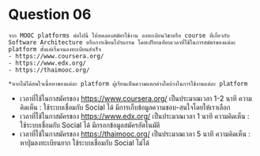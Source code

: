 # Question 06

```
จาก MOOC platforms ต่อไปนี้ ให้ทดลองสมัครใช้งาน ลงทะเบียนวิชาหรือ course ที่เกี่ยวกับ Software Architecture หรือการเขียนโปรแกรม โดยเปรียบเทียบเวลาที่ใช้ในการสมัครของแต่ละ platform ตั้งแต่เริ่มจนลงทะเบียนสำเร็จ
- https://www.coursera.org/
- https://www.edx.org/
- https://thaimooc.org/

*หากไม่ได้สนใจเนื้อหาของแต่ละ platform ผู้เรียนเห็นความแตกต่างใดบ้างในการใช้งานแต่ละ platform
```

- เวลาที่ใช้ในกาสมัครของ https://www.coursera.org/ เป็นประมาณเวลา 1-2 นาที
ความคิดเห็น : ใช้ระบบเชื่อมกับ Social ได้ มีการเก็บข้อมูลความชอบ-สนใจโดยให้เราเลือก
- เวลาที่ใช้ในกาสมัครของ https://www.edx.org/ เป็นประมาณเวลา 1 นาที
ความคิดเห็น : ใช้ระบบเชื่อมกับ Social ได้ มีกรอกข้อมูลสมัครอัตโนมัติ
- เวลาที่ใช้ในกาสมัครของ https://thaimooc.org/ เป็นประมาณเวลา 5 นาที
ความคิดเห็น : หาปุ่มลงทะเบียนยาก ใช้ระบบเชื่อมกับ Social ไม่ได้


